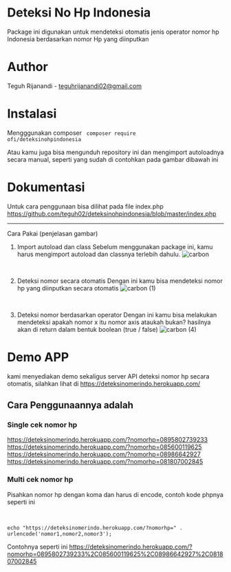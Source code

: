 # Deteksi No Hp Indonesia
Package ini digunakan untuk mendeteksi otomatis jenis operator nomor hp Indonesia berdasarkan nomor Hp yang diinputkan

# Author
Teguh Rijanandi - teguhrijanandi02@gmail.com

# Instalasi
Mengggunakan composer
<code>
  composer require ofi/deteksinohpindonesia
</code>

Atau kamu juga bisa mengunduh repository ini dan mengimport autoloadnya secara manual, seperti yang sudah di contohkan pada gambar dibawah ini

# Dokumentasi
Untuk cara penggunaan bisa dilihat pada file index.php
https://github.com/teguh02/deteksinohpindonesia/blob/master/index.php

<hr>

Cara Pakai (penjelasan gambar)
1. Import autoload dan class
Sebelum menggunakan package ini, kamu harus mengimport autoload dan classnya terlebih dahulu. 
![carbon](https://user-images.githubusercontent.com/43981051/100326935-2c378700-2ffd-11eb-84cd-1f8ae81df88f.png)

<br>

2. Deteksi nomor secara otomatis
Dengan ini kamu bisa mendeteksi nomor hp yang diinputkan secara otomatis
![carbon (1)](https://user-images.githubusercontent.com/43981051/100327166-7a4c8a80-2ffd-11eb-897d-29351e8c4145.png)

<br>

3. Deteksi nomor berdasarkan operator
Dengan ini kamu bisa melakukan mendeteksi apakah nomor x itu nomor axis ataukah bukan?
hasilnya akan di return dalam bentuk boolean (true / false)
![carbon (4)](https://user-images.githubusercontent.com/43981051/100327389-d1eaf600-2ffd-11eb-8e3e-8222d69d591f.png)



# Demo APP
kami menyediakan demo sekaligus server API deteksi nomor hp secara otomatis,
silahkan lihat di
https://deteksinomerindo.herokuapp.com/

## Cara Penggunaannya adalah

### Single cek nomor hp
https://deteksinomerindo.herokuapp.com/?nomorhp=0895802739233
<br>
https://deteksinomerindo.herokuapp.com/?nomorhp=085600119625
<br>
https://deteksinomerindo.herokuapp.com/?nomorhp=08986642927
<br>
https://deteksinomerindo.herokuapp.com/?nomorhp=081807002845
<br>

### Multi cek nomor hp
Pisahkan nomor hp dengan koma dan harus di encode, contoh kode phpnya seperti ini

<br>

<code>
echo "https://deteksinomerindo.herokuapp.com/?nomorhp=" . urlencode('nomor1,nomor2,nomor3');
</code>

Contohnya seperti ini
https://deteksinomerindo.herokuapp.com/?nomorhp=0895802739233%2C085600119625%2C08986642927%2C081807002845







